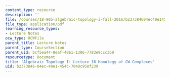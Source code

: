 ```yaml
---
content_type: resource
description: ''
file: /courses/18-905-algebraic-topology-i-fall-2016/b237384604ec40e1454c7048c958f239_MIT18_905F16_lec16.pdf
file_type: application/pdf
learning_resource_types:
- Lecture Notes
ocw_type: OCWFile
parent_title: Lecture Notes
parent_type: CourseSection
parent_uid: bcf5ea44-8eaf-4061-1306-7783e9ccc369
resourcetype: Document
title: 'Algebraic Topology I: Lecture 16 Homology of CW-Complexes'
uid: b2373846-04ec-40e1-454c-7048c958f239
---
```

